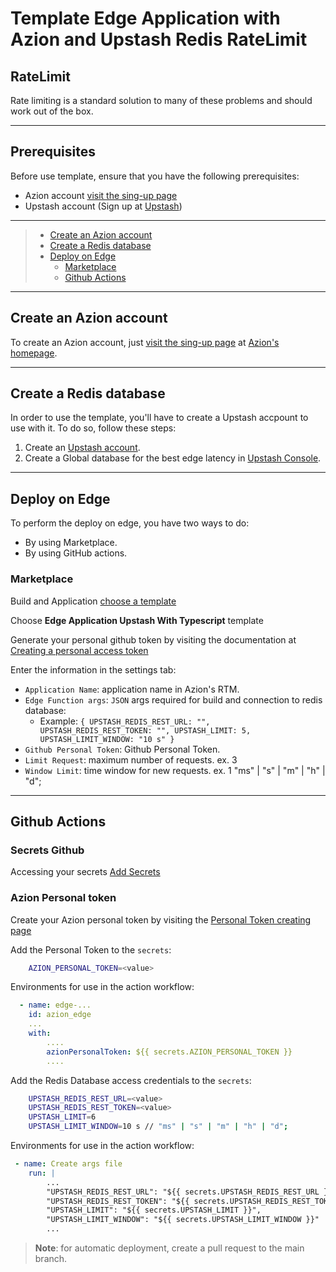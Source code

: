 # Template Edge Application with Azion and Upstash Redis RateLimit

## RateLimit

Rate limiting is a standard solution to many of these problems and should work out of the box.

---

## Prerequisites

Before use template, ensure that you have the following prerequisites:

- Azion account [visit the sing-up page](https://manager.azion.com/signup/)
- Upstash account (Sign up at [Upstash](https://upstash.com))

---

> - [Create an Azion account](#Create-an-Azion-account)
> - [Create a Redis database](#Creat-a-Redis-database)
> - [Deploy on Edge](#Deploy-on-Edge)
>   - [Marketplace](#Marketplace)
>   - [Github Actions](#Github-Actions)

---

## Create an Azion account

To create an Azion account, just [visit the sing-up page](https://manager.azion.com/signup/) at [Azion's homepage](https://www.azion.com/en/).

---

## Create a Redis database

In order to use the template, you'll have to create a Upstash accpount to use with it. To do so, follow these steps:

1. Create an [Upstash account](https://console.upstash.com/login).
2. Create a Global database for the best edge latency in [Upstash Console](https://console.upstash.com/).  


---

## Deploy on Edge

To perform the deploy on edge, you have two ways to do:
- By using Marketplace.
- By using GitHub actions.

### Marketplace

Build and Application [choose a template](https://manager.azion.com/build-application/build/choose-template)

Choose **Edge Application Upstash With Typescript** template

Generate your personal github token by visiting the documentation at [Creating a personal access token](https://docs.github.com/en/authentication/keeping-your-account-and-data-secure/creating-a-personal-access-token)

Enter the information in the settings tab:

- `Application Name`: application name in Azion's RTM.
- `Edge Function args`: `JSON` args required for build and connection to redis database: 
    - Example:
    `{ UPSTASH_REDIS_REST_URL: "", UPSTASH_REDIS_REST_TOKEN: "", UPSTASH_LIMIT: 5, UPSTASH_LIMIT_WINDOW: "10 s" }`
- `Github Personal Token`: Github Personal Token.
- `Limit Request`: maximum number of requests. ex. 3
- `Window Limit`: time window for new requests. ex. 1 "ms" | "s" | "m" | "h" | "d";

---

## Github Actions

### Secrets Github

Accessing your secrets [Add Secrets](https://docs.github.com/en/actions/security-guides/encrypted-secrets)

### Azion Personal token

Create your Azion personal token by visiting the [Personal Token creating page](https://manager.azion.com/iam/personal-tokens)

Add the Personal Token to the `secrets`:

```bash
    AZION_PERSONAL_TOKEN=<value>
```

Environments for use in the action workflow:

```yml
  - name: edge-...
    id: azion_edge
    ...
    with:
        ....
        azionPersonalToken: ${{ secrets.AZION_PERSONAL_TOKEN }}
        ....

```


Add the Redis Database access credentials to the `secrets`:

```bash
    UPSTASH_REDIS_REST_URL=<value>
    UPSTASH_REDIS_REST_TOKEN=<value>
    UPSTASH_LIMIT=6
    UPSTASH_LIMIT_WINDOW=10 s // "ms" | "s" | "m" | "h" | "d";
```

Environments for use in the action workflow:

```yml
 - name: Create args file
    run: |
        ...
        "UPSTASH_REDIS_REST_URL": "${{ secrets.UPSTASH_REDIS_REST_URL }}",
        "UPSTASH_REDIS_REST_TOKEN": "${{ secrets.UPSTASH_REDIS_REST_TOKEN }}",
        "UPSTASH_LIMIT": "${{ secrets.UPSTASH_LIMIT }}",
        "UPSTASH_LIMIT_WINDOW": "${{ secrets.UPSTASH_LIMIT_WINDOW }}"
        ...
```

> **Note**: for automatic deployment, create a pull request to the main branch.
